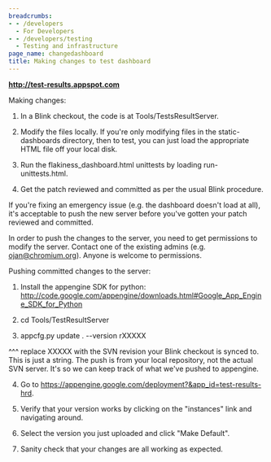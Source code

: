 ```yaml
---
breadcrumbs:
- - /developers
  - For Developers
- - /developers/testing
  - Testing and infrastructure
page_name: changedashboard
title: Making changes to test dashboard
---
```


**http://test-results.appspot.com**

Making changes:

1. In a Blink checkout, the code is at Tools/TestsResultServer.

2. Modify the files locally. If you're only modifying files in the
static-dashboards directory, then to test, you can just load the appropriate
HTML file off your local disk.

3. Run the flakiness_dashboard.html unittests by loading run-unittests.html.

4. Get the patch reviewed and committed as per the usual Blink procedure.

If you're fixing an emergency issue (e.g. the dashboard doesn't load at all),
it's acceptable to push the new server before you've gotten your patch reviewed
and committed.

In order to push the changes to the server, you need to get permissions to
modify the server. Contact one of the existing admins (e.g. ojan@chromium.org).
Anyone is welcome to permissions.

Pushing committed changes to the server:

1. Install the appengine SDK for python:
<http://code.google.com/appengine/downloads.html#Google_App_Engine_SDK_for_Python>

2. cd Tools/TestResultServer

3. appcfg.py update . --version rXXXXX

^^^ replace XXXXX with the SVN revision your Blink checkout is synced to. This
is just a string. The push is from your local repository, not the actual SVN
server. It's so we can keep track of what we've pushed to appengine.

4. Go to <https://appengine.google.com/deployment?&app_id=test-results-hrd>.

5. Verify that your version works by clicking on the "instances" link and
navigating around.

6. Select the version you just uploaded and click "Make Default".

7. Sanity check that your changes are all working as expected.
